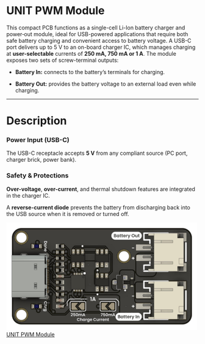 # UNIT PWM Module

This compact PCB functions as a single-cell Li-Ion battery charger and power‐out module, ideal for USB-powered applications that require both safe battery charging and convenient access to battery voltage. A USB-C port delivers up to 5 V to an on-board charger IC, which manages charging at **user-selectable** currents of **250 mA, 750 mA or 1 A**. The module exposes two sets of screw-terminal outputs:

* **Battery In:** connects to the battery’s terminals for charging.

* **Battery Out:** provides the battery voltage to an external load even while charging. 

--- 

# Description 

### Power Input (USB-C)

The USB-C receptacle accepts **5 V** from any compliant source (PC port, charger brick, power bank).



### Safety & Protections

**Over-voltage**, **over-current**, and thermal shutdown features are integrated in the charger IC.

A **reverse-current diode** prevents the battery from discharging back into the USB source when it is removed or turned off.


<a href="#"><img src="hardware/resources/charger_module.jpg" width="500px"><br/> UNIT PWM Module</a>



